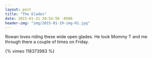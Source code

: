 ```yaml
---
layout: post
title: "The Glades"
date: 2015-01-31 20:54:50 -0500
header-img: "img/2015-01-19-img-01.jpg"
---
```

Rowan loves riding these wide open glades. He took Mommy T and me through there a couple of times on Friday.

{% vimeo 118373983 %}